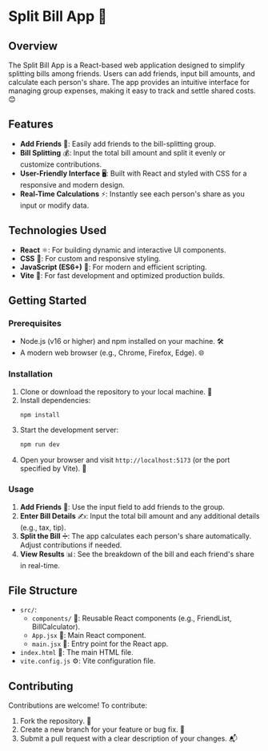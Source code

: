 # Split Bill App 💸

## Overview
The Split Bill App is a React-based web application designed to simplify splitting bills among friends. Users can add friends, input bill amounts, and calculate each person's share. The app provides an intuitive interface for managing group expenses, making it easy to track and settle shared costs. 😊

## Features
- **Add Friends** 👥: Easily add friends to the bill-splitting group.
- **Bill Splitting** 💰: Input the total bill amount and split it evenly or customize contributions.
- **User-Friendly Interface** 🖥️: Built with React and styled with CSS for a responsive and modern design.
- **Real-Time Calculations** ⚡: Instantly see each person's share as you input or modify data.

## Technologies Used
- **React** ⚛️: For building dynamic and interactive UI components.
- **CSS** 🎨: For custom and responsive styling.
- **JavaScript (ES6+)** 📜: For modern and efficient scripting.
- **Vite** 🚀: For fast development and optimized production builds.

## Getting Started

### Prerequisites
- Node.js (v16 or higher) and npm installed on your machine. 🛠️
- A modern web browser (e.g., Chrome, Firefox, Edge). 🌐

### Installation
1. Clone or download the repository to your local machine. 📂
2. Install dependencies:
   ```bash
   npm install
   ```
3. Start the development server:
   ```bash
   npm run dev
   ```
4. Open your browser and visit `http://localhost:5173` (or the port specified by Vite). 🎉

### Usage
1. **Add Friends** 👥: Use the input field to add friends to the group.
2. **Enter Bill Details** ✍️: Input the total bill amount and any additional details (e.g., tax, tip).
3. **Split the Bill** ➗: The app calculates each person's share automatically. Adjust contributions if needed.
4. **View Results** 📊: See the breakdown of the bill and each friend's share in real-time.

## File Structure
- `src/`:
    - `components/` 🧩: Reusable React components (e.g., FriendList, BillCalculator).
    - `App.jsx` 📄: Main React component.
    - `main.jsx` 📄: Entry point for the React app.
- `index.html` 📜: The main HTML file.
- `vite.config.js` ⚙️: Vite configuration file.

## Contributing
Contributions are welcome! To contribute:
1. Fork the repository. 🍴
2. Create a new branch for your feature or bug fix. 🌳
3. Submit a pull request with a clear description of your changes. 📬